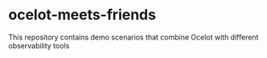 # ocelot-meets-friends
This repository contains demo scenarios that combine Ocelot with different observability tools
